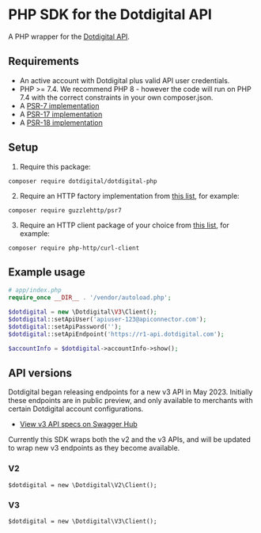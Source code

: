 # PHP SDK for the Dotdigital API

A PHP wrapper for the [Dotdigital API](https://developer.dotdigital.com/docs/getting-started-with-the-api).

## Requirements

* An active account with Dotdigital plus valid API user credentials.
* PHP >= 7.4. We recommend PHP 8 - however the code will run on PHP 7.4 with the correct constraints in your own composer.json.
* A [PSR-7 implementation](https://packagist.org/providers/psr/http-message-implementation)
* A [PSR-17 implementation](https://packagist.org/providers/psr/http-factory-implementation)
* A [PSR-18 implementation](https://packagist.org/providers/psr/http-client-implementation)

## Setup

1. Require this package:
```
composer require dotdigital/dotdigital-php
```
2. Require an HTTP factory implementation from [this list](https://packagist.org/providers/psr/http-factory-implementation), for example:
```
composer require guzzlehttp/psr7
```
3. Require an HTTP client package of your choice from [this list](https://packagist.org/providers/php-http/client-implementation), for example:
```
composer require php-http/curl-client
```

## Example usage

```php
# app/index.php
require_once __DIR__ . '/vendor/autoload.php';

$dotdigital = new \Dotdigital\V3\Client();
$dotdigital::setApiUser('apiuser-123@apiconnector.com');
$dotdigital::setApiPassword('');
$dotdigital::setApiEndpoint('https://r1-api.dotdigital.com');

$accountInfo = $dotdigital->accountInfo->show();
```

## API versions

Dotdigital began releasing endpoints for a new v3 API in May 2023. Initially these endpoints are in public preview, and only available
to merchants with certain Dotdigital account configurations.

- [View v3 API specs on Swagger Hub](https://app.swaggerhub.com/search?owner=Dotdigital)

Currently this SDK wraps both the v2 and the v3 APIs, and will be updated to wrap new v3 endpoints as they become available.

### V2
```
$dotdigital = new \Dotdigital\V2\Client();
```

### V3
```
$dotdigital = new \Dotdigital\V3\Client();
```

